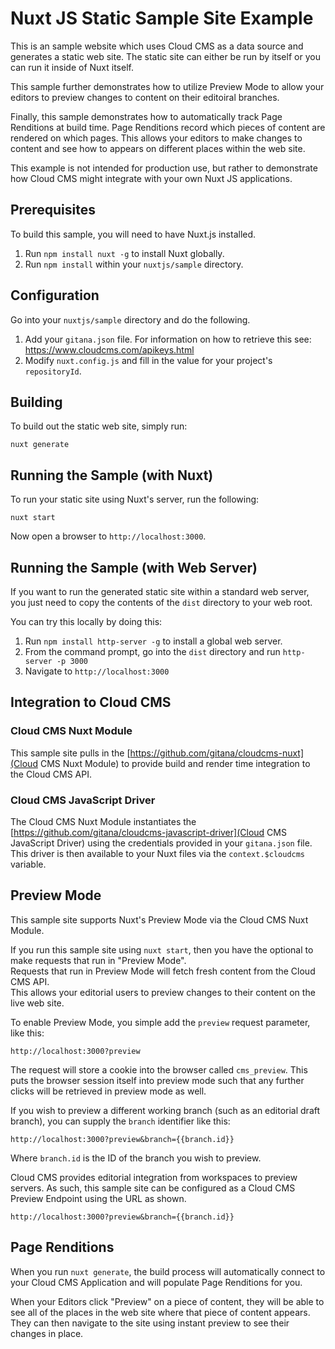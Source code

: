 # Nuxt JS Static Sample Site Example

This is an sample website which uses Cloud CMS as a data source and generates a static web site.  The static site
can either be run by itself or you can run it inside of Nuxt itself.

This sample further demonstrates how to utilize Preview Mode to allow your editors to preview changes to content
on their editoiral branches.

Finally, this sample demonstrates how to automatically track Page Renditions at build time.  Page Renditions record
which pieces of content are rendered on which pages.  This allows your editors to make changes to content and
see how to appears on different places within the web site.

This example is not intended for production use, but rather to demonstrate how Cloud CMS might integrate with your
own Nuxt JS applications.

## Prerequisites

To build this sample, you will need to have Nuxt.js installed.

1. Run `npm install nuxt -g` to install Nuxt globally.
2. Run `npm install` within your `nuxtjs/sample` directory.

## Configuration

Go into your `nuxtjs/sample` directory and do the following.

1. Add your `gitana.json` file. For information on how to retrieve this see: https://www.cloudcms.com/apikeys.html
2. Modify `nuxt.config.js` and fill in the value for your project's `repositoryId`.

## Building

To build out the static web site, simply run:

```
nuxt generate
```

## Running the Sample (with Nuxt)

To run your static site using Nuxt's server, run the following:

```
nuxt start
```

Now open a browser to `http://localhost:3000`.

## Running the Sample (with Web Server)

If you want to run the generated static site within a standard web server, you just need to copy the contents
of the `dist` directory to your web root.

You can try this locally by doing this:

1. Run `npm install http-server -g` to install a global web server.
2. From the command prompt, go into the `dist` directory and run `http-server -p 3000`
3. Navigate to `http://localhost:3000`

## Integration to Cloud CMS

### Cloud CMS Nuxt Module

This sample site pulls in the [https://github.com/gitana/cloudcms-nuxt](Cloud CMS Nuxt Module) to provide build and
render time integration to the Cloud CMS API.

### Cloud CMS JavaScript Driver

The Cloud CMS Nuxt Module instantiates the [https://github.com/gitana/cloudcms-javascript-driver](Cloud CMS JavaScript Driver)
using the credentials provided in your `gitana.json` file.  This driver is then available to your Nuxt files via the
`context.$cloudcms` variable.

## Preview Mode

This sample site supports Nuxt's Preview Mode via the Cloud CMS Nuxt Module. 

If you run this sample site using `nuxt start`, then you have the optional to make requests that run in "Preview Mode".  
Requests that run in Preview Mode will fetch fresh content from the Cloud CMS API.  
This allows your editorial users to preview changes to their content on the live web site.

To enable Preview Mode, you simple add the `preview` request parameter, like this:

```
http://localhost:3000?preview
```

The request will store a cookie into the browser called `cms_preview`.  This puts the browser session itself into
preview mode such that any further clicks will be retrieved in preview mode as well.

If you wish to preview a different working branch (such as an editorial draft branch), you can supply the `branch`
identifier like this:

```
http://localhost:3000?preview&branch={{branch.id}}
```

Where `branch.id` is the ID of the branch you wish to preview.

Cloud CMS provides editorial integration from workspaces to preview servers.  As such, this sample site can be configured
as a Cloud CMS Preview Endpoint using the URL as shown.

```
http://localhost:3000?preview&branch={{branch.id}}
```

## Page Renditions

When you run `nuxt generate`, the build process will automatically connect to your Cloud CMS Application and will
populate Page Renditions for you.

When your Editors click "Preview" on a piece of content, they will be able to see all of the places in the web site
where that piece of content appears.  They can then navigate to the site using instant preview to see their changes
in place.
